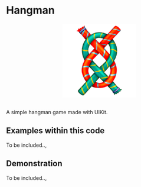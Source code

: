 # Hangman
<p align="center">
  <img src="demo/app-icon.png " alt="Hangman application icon"
	  title="Hangman application icon" align="center" width="200" height="200" />
</p>
</br>
A simple hangman game made with UIKit.

## Examples within this code
To be included..,

## Demonstration
To be included..,
